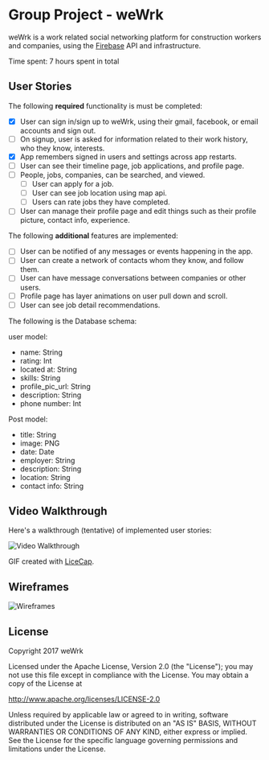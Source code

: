 # Group Project - weWrk

weWrk is a work related social networking platform for construction workers and companies, using the [Firebase](https://firebase.google.com) API and infrastructure.

Time spent: 7 hours spent in total

## User Stories

The following **required** functionality is must be completed:

- [x] User can sign in/sign up to weWrk, using their gmail, facebook, or email accounts and sign out.
- [ ] On signup, user is asked for information related to their work history, who they know, interests.
- [x] App remembers signed in users and settings across app restarts.
- [ ] User can see their timeline page, job applications, and profile page.
- [ ] People, jobs, companies, can be searched, and viewed. 
  - [ ] User can apply for a job.
  - [ ] User can see job location using map api.
  - [ ] Users can rate jobs they have completed.
- [ ] User can manage their profile page and edit things such as their profile picture, contact info, experience.

The following **additional** features are implemented:
- [ ] User can be notified of any messages or events happening in the app.
- [ ] User can create a network of contacts whom they know, and follow them.
- [ ] User can have message conversations between companies or other users.
- [ ] Profile page has layer animations on user pull down and scroll.
- [ ] User can see job detail recommendations.

The following is the Database schema:

user model:
 - name: String
 - rating: Int
 - located at: String
 - skills: String
 - profile_pic_url: String
 - description: String
 - phone number: Int

Post model:
 - title: String
 - image: PNG
 - date: Date
 - employer: String
 - description: String
 - location: String
 - contact info: String


## Video Walkthrough 

Here's a walkthrough (tentative) of implemented user stories:

<img src='http://i.imgur.com/KYw5cPv.gif' title='Video Walkthrough' width='' alt='Video Walkthrough' />

GIF created with [LiceCap](http://www.cockos.com/licecap/).

## Wireframes
<img src='http://i.imgur.com/kbfiY5r.jpg' title='Wireframes'/>

## License

Copyright 2017 weWrk

Licensed under the Apache License, Version 2.0 (the "License");
you may not use this file except in compliance with the License.
You may obtain a copy of the License at

http://www.apache.org/licenses/LICENSE-2.0

Unless required by applicable law or agreed to in writing, software
distributed under the License is distributed on an "AS IS" BASIS,
WITHOUT WARRANTIES OR CONDITIONS OF ANY KIND, either express or implied.
See the License for the specific language governing permissions and
limitations under the License.
